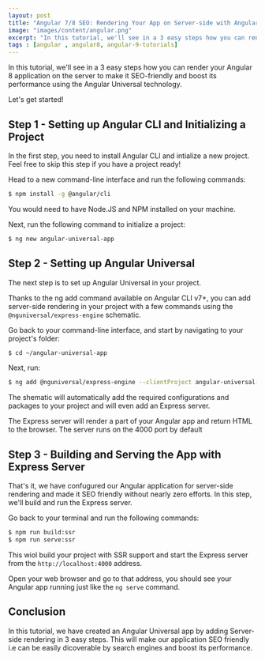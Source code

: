 ```yaml
---
layout: post
title: "Angular 7/8 SEO: Rendering Your App on Server-side with Angular Universal"
image: "images/content/angular.png"
excerpt: "In this tutorial, we'll see in a 3 easy steps how you can render your Angular 8 application on the server to make it SEO-friendly and boost its performance using the Angular Universal technology" 
tags : [angular , angular8, angular-9-tutorials] 
---
```



In this tutorial, we'll see in a 3 easy steps how you can render your Angular 8 application on the server to make it SEO-friendly and boost its performance using the Angular Universal technology.

Let's get started!

## Step 1 - Setting up Angular CLI and Initializing a Project

In the first step, you need to install Angular CLI and intialize a new project. Feel free to skip this step if you have a project ready! 

Head to a new command-line interface and run the following commands:

```bash
$ npm install -g @angular/cli
```

You would need to have Node.JS and NPM installed on your machine.

Next, run the following command to initialize a project:

```bash
$ ng new angular-universal-app
```

## Step 2 - Setting up Angular Universal 

The next step is to set up Angular Universal in your project.

Thanks to the ng add command available on Angular CLI v7+, you can add server-side rendering in your project with a few commands using the  `@nguniversal/express-engine` schematic.

Go back to your command-line interface, and start by navigating to your project's folder:

```bash
$ cd ~/angular-universal-app
```

Next, run:

```bash 
$ ng add @nguniversal/express-engine --clientProject angular-universal-app
```

The shematic will automatically add the required configurations and packages to your project and will even add an Express server. 

The Express server will render a part of your Angular app and return HTML to the browser. The server runs on the 4000 port by default

## Step 3 - Building and Serving the App with Express Server

That's it, we have confugured our Angular application for server-side rendering and made it SEO friendly without nearly zero efforts. In this step, we'll build and run the Express server. 

Go back to your terminal and run the following commands:

```bash
$ npm run build:ssr 
$ npm run serve:ssr
```

This wiol build your project with SSR support and start the Express server from the `http://localhost:4000` address. 

Open your web browser and go to that address, you should see your Angular app running just like the `ng serve` command.

## Conclusion

In this tutorial, we have created an Angular Universal app by adding Server-side rendering in 3 easy steps. This will make our application SEO friendly i.e can be easily dicoverable by search engines and boost its performance. 
